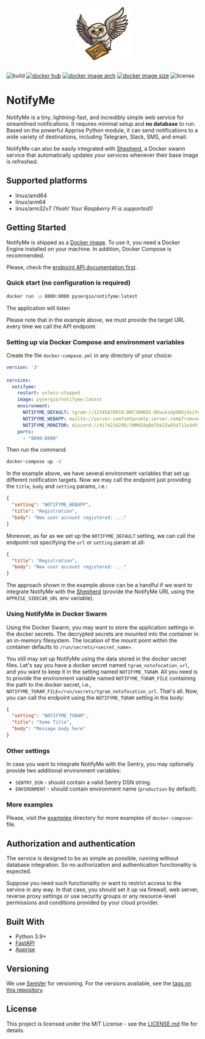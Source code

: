 <h1 align="center"><img width=150 src="https://github.com/s-nagaev/notifyme/raw/main/docs/logo.png" alt="logo"></h1>

![build](https://img.shields.io/github/actions/workflow/status/s-nagaev/notifyme/build.yml)
[![docker hub](https://img.shields.io/docker/pulls/pysergio/notifyme)](https://hub.docker.com/r/pysergio/notifyme)
[![docker image arch](https://img.shields.io/badge/docker%20image%20arch-amd64%20%7C%20arm64%20%7C%20armv7-informational)](https://hub.docker.com/r/pysergio/notifyme/tags)
[![docker image size](https://img.shields.io/docker/image-size/pysergio/notifyme/latest)](https://hub.docker.com/r/pysergio/notifyme/tags)
![license](https://img.shields.io/github/license/s-nagaev/notifyme)

# NotifyMe

NotifyMe is a tiny, lightning-fast, and incredibly simple web service for streamlined notifications. It requires minimal setup and **no database** to run. Based on the powerful Apprise Python module, it can send notifications to a wide variety of destinations, including Telegram, Slack, SMS, and email.

NotifyMe can also be easily integrated with [Shepherd](https://github.com/djmaze/shepherd), a Docker swarm service that automatically updates your services whenever their base image is refreshed.

## Supported platforms

- linux/amd64
- linux/arm64
- linux/arm32v7 *(Yeah! Your Raspberry Pi is supported!)*

## Getting Started

NotifyMe is shipped as a [Docker image](https://hub.docker.com/r/pysergio/notifyme). To use it, you need a Docker Engine
installed on your machine. In addition, Docker Compose is recommended.

Please, check the [endpoint API documentation first](https://s-nagaev.github.io/notifyme/#/group-send-noification/).

### Quick start (no configuration is required)

```bash
docker run -p 8000:8000 pysergio/notifyme:latest
```
The application will listen 

Please note that in the example above, we must provide the target URL every time we call the API endpoint.

### Setting up via Docker Compose and environment variables

Create the file `docker-compose.yml` in any directory of your choice:

```yaml
version: '3'

services:
  notifyme:
    restart: unless-stopped
    image: pysergio/notifyme:latest
    environment:
      NOTIFYME_DEFAULT: tgram://12345678910:DKFJDHKDS-DKwsksdpORUjdsiYerk/-987654321/
      NOTIFYME_WEBAPP: mailto://server.com?smtp=smtp.server.com&from=noreply@server.com&to=myemail@server.com
      NOTIFYME_MONITOR: discord://4174216298/JHMHI8qBe7bk2ZwO5U711o3dV_js,mailto://server.com?smtp=smtp.server.com&from=noreply@server.com&to=myemail@server.com
    ports:
      - "8000:8000"
```

Then run the command:

```bash
docker-compose up -d
```

In the example above, we have several environment variables that set up different notification targets. Now we may call the endpoint just providing the `title`, `body` and `setting` params, i.e.:

```json
{
  "setting": "NOTIFYME_WEBAPP",
  "title": "Registration",
  "body": "New user account registered: ..."
}
```

Moreover, as far as we set up the `NOTIFYME_DEFAULT` setting, we can call the endpoint not specifying the `url` or `setting` param at all:

```json
{
  "title": "Registration",
  "body": "New user account registered: ..."
}
```

The approach shown in the example above can be a handful if we want to integrate NotifyMe with the [Shepherd](https://github.com/djmaze/shepherd) (provide the NotifyMe URL using the `APPRISE_SIDECAR_URL` env variable).

### Using NotifyMe in Docker Swarm

Using the Docker Swarm, you may want to store the application settings in the docker secrets. The decrypted secrets are mounted into the container in an in-memory filesystem. The location of the mount point within the container defaults to `/run/secrets/<secret_name>`.

You still may set up NotifyMe using the data stored in the docker secret files. Let's say you have a docker secret named `tgram_notofocation_url`, and you want to keep it in the setting named `NOTIFYME_TGRAM`. All you need is to provide the environment variable named `NOTIFYME_TGRAM_FILE` containing the path to the docker secret, i.e., `NOTIFYME_TGRAM_FILE=/run/secrets/tgram_notofocation_url`. That's all. Now, you can call the endpoint using the `NOTIFYME_TGRAM`  setting in the body:

```json
{
  "setting": "NOTIFYME_TGRAM",
  "title": "Some Title",
  "body": "Message body here"
}
```

### Other settings

In case you want to integrate NotifyMe with the Sentry, you may optionally provide two additional environment variables:

- `SENTRY_DSN` - should contain a valid Sentry DSN string.
- `ENVIRONMENT` - should contain environment name (`production` by default).

### More examples
Please, visit the [examples](examples) directory for more examples of `docker-compose`-file.

## Authorization and authentication

The service is designed to be as simple as possible, running without database integration. So no authorization and authentication functionality is expected. 

Suppose you need such functionality or want to restrict access to the service in any way. In that case, you should set it up via firewall, web server, reverse proxy settings or use security groups or any resource-level permissions and conditions provided by your cloud provider.

## Built With

- Python 3.9+
- [FastAPI](https://github.com/tiangolo/fastapi)
- [Apprise](https://github.com/caronc/apprise)

## Versioning

We use [SemVer](http://semver.org/) for versioning. For the versions available, see the [tags on this repository](https://github.com/your/project/tags).

## License

This project is licensed under the MIT License - see the [LICENSE.md](LICENSE.md) file for details.
